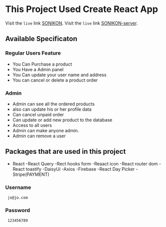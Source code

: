 # This Project Used Create React App

Visit the `live` link [SONIKON](https://sonikon-88dc4.web.app/).
Visit the `live` link [SONIKON-server](https://safe-falls-14581.herokuapp.com/).

## Available Specificaton

### Regular Users Feature
- You Can Purchase a product
- You Have a Admin panel
- You Can update your user name and address
- You can cancel or delete a product order

### Admin 
- Admin can see all the ordered products
- also can update his or her profile data
- Can cancel unpaid order
- Can update or add new product to the database
- Access to all users
- Admin can make anyone admin.
- Admin can remove a user

## Packages that are used in this project

- React
-React Query
-Rect hooks form
-Reaact icon
-React router dom
-React toastify
-DaisyUi
-Axios
-Firebase
-React Day Picker
-Stripe(PAYMENT)

### Username

     jo@jo.com

### Password

     123456789
